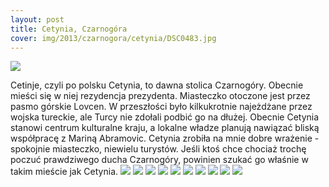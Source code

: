 ```yaml
---
layout: post
title: Cetynia, Czarnogóra
cover: img/2013/czarnogora/cetynia/DSC0483.jpg
---
```

<img src="/img/2013/czarnogora/cetynia/DSC0483.jpg">

Cetinje, czyli po polsku Cetynia, to dawna stolica Czarnogóry. Obecnie mieści się w niej rezydencja prezydenta. Miasteczko otoczone jest przez pasmo górskie Lovcen. W przeszłości było kilkukrotnie najeżdżane przez wojska tureckie, ale Turcy nie zdołali podbić go na dłużej. Obecnie Cetynia stanowi centrum kulturalne kraju, a lokalne władze planują nawiązać bliską współpracę z Mariną Abramovic.
Cetynia zrobiła na mnie dobre wrażenie - spokojnie miasteczko, niewielu turystów. Jeśli ktoś chce chociaż trochę poczuć prawdziwego ducha Czarnogóry, powinien szukać go właśnie w takim mieście jak Cetynia.
<img src="/img/2013/czarnogora/cetynia/DSC0480.jpg">
<img src="/img/2013/czarnogora/cetynia/DSC0485b.jpg">
<img src="/img/2013/czarnogora/cetynia/DSC0486.jpg">
<img src="/img/2013/czarnogora/cetynia/DSC0490.jpg">
<img src="/img/2013/czarnogora/cetynia/DSC0491.jpg">
<img src="/img/2013/czarnogora/cetynia/DSC0492.jpg">
<img src="/img/2013/czarnogora/cetynia/DSC0495.jpg">
<img src="/img/2013/czarnogora/cetynia/DSC0496.jpg">
<img src="/img/2013/czarnogora/cetynia/DSC0497.jpg">
<img src="/img/2013/czarnogora/cetynia/DSC0500.jpg">

<div class="fb-comments" data-href="http://emilkape.github.io/Cetynia-2013" data-numposts="5" data-width="100%"></div>
